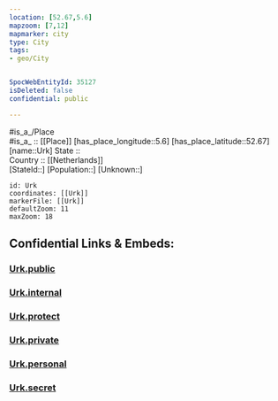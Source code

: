 ```yaml
---
location: [52.67,5.6] 
mapzoom: [7,12] 
mapmarker: city 
type: City
tags:
- geo/City


SpocWebEntityId: 35127
isDeleted: false
confidential: public

---
```

#is_a_/Place  
#is_a_ :: [[Place]] 
[has_place_longitude::5.6] 
[has_place_latitude::52.67] 
[name::Urk] 
State ::  
Country :: [[Netherlands]]  
[StateId::] 
[Population::] 
[Unknown::] 


```leaflet
id: Urk
coordinates: [[Urk]] 
markerFile: [[Urk]] 
defaultZoom: 11 
maxZoom: 18
```


## Confidential Links & Embeds: 

### [Urk.public](/_public/\Earth\Continent\Europe\Europe~West\Netherlands\Provinces~Netherlands\Flevoland\CityUrk.public.md) 

### [Urk.internal](/_internal/\Earth\Continent\Europe\Europe~West\Netherlands\Provinces~Netherlands\Flevoland\CityUrk.internal.md) 

### [Urk.protect](/_protect/\Earth\Continent\Europe\Europe~West\Netherlands\Provinces~Netherlands\Flevoland\CityUrk.protect.md) 

### [Urk.private](/_private/\Earth\Continent\Europe\Europe~West\Netherlands\Provinces~Netherlands\Flevoland\CityUrk.private.md) 

### [Urk.personal](/_personal/\Earth\Continent\Europe\Europe~West\Netherlands\Provinces~Netherlands\Flevoland\CityUrk.personal.md) 

### [Urk.secret](/_secret/\Earth\Continent\Europe\Europe~West\Netherlands\Provinces~Netherlands\Flevoland\CityUrk.secret.md)

